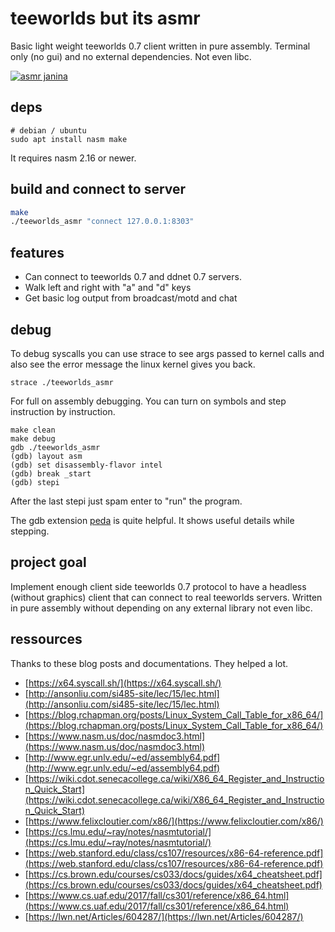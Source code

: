 # teeworlds but its asmr

Basic light weight teeworlds 0.7 client written in pure assembly. Terminal only (no gui) and no external dependencies. Not even libc.

[![asmr janina](https://i3.ytimg.com/vi/irZzz8Ul58Q/maxresdefault.jpg)](https://www.youtube.com/watch?v=irZzz8Ul58Q)

## deps

```
# debian / ubuntu
sudo apt install nasm make
```

It requires nasm 2.16 or newer.

## build and connect to server

```bash
make
./teeworlds_asmr "connect 127.0.0.1:8303"
```

## features

- Can connect to teeworlds 0.7 and ddnet 0.7 servers.
- Walk left and right with "a" and "d" keys
- Get basic log output from broadcast/motd and chat

## debug

To debug syscalls you can use strace
to see args passed to kernel calls
and also see the error message the linux kernel gives you back.

```
strace ./teeworlds_asmr
```

For full on assembly debugging.
You can turn on symbols and step instruction by instruction.

```
make clean
make debug
gdb ./teeworlds_asmr
(gdb) layout asm
(gdb) set disassembly-flavor intel
(gdb) break _start
(gdb) stepi
```

After the last stepi just spam enter to "run" the program.

The gdb extension [peda](https://github.com/longld/peda) is quite helpful. It shows useful details while stepping.

## project goal

Implement enough client side teeworlds 0.7 protocol to have a headless (without graphics) client that can connect to
real teeworlds servers. Written in pure assembly without depending on any external library not even libc.

## ressources

Thanks to these blog posts and documentations. They helped a lot.

- [https://x64.syscall.sh/](https://x64.syscall.sh/)
- [http://ansonliu.com/si485-site/lec/15/lec.html](http://ansonliu.com/si485-site/lec/15/lec.html)
- [https://blog.rchapman.org/posts/Linux_System_Call_Table_for_x86_64/](https://blog.rchapman.org/posts/Linux_System_Call_Table_for_x86_64/)
- [https://www.nasm.us/doc/nasmdoc3.html](https://www.nasm.us/doc/nasmdoc3.html)
- [http://www.egr.unlv.edu/~ed/assembly64.pdf](http://www.egr.unlv.edu/~ed/assembly64.pdf)
- [https://wiki.cdot.senecacollege.ca/wiki/X86_64_Register_and_Instruction_Quick_Start](https://wiki.cdot.senecacollege.ca/wiki/X86_64_Register_and_Instruction_Quick_Start)
- [https://www.felixcloutier.com/x86/](https://www.felixcloutier.com/x86/)
- [https://cs.lmu.edu/~ray/notes/nasmtutorial/](https://cs.lmu.edu/~ray/notes/nasmtutorial/)
- [https://web.stanford.edu/class/cs107/resources/x86-64-reference.pdf](https://web.stanford.edu/class/cs107/resources/x86-64-reference.pdf)
- [https://cs.brown.edu/courses/cs033/docs/guides/x64_cheatsheet.pdf](https://cs.brown.edu/courses/cs033/docs/guides/x64_cheatsheet.pdf)
- [https://www.cs.uaf.edu/2017/fall/cs301/reference/x86_64.html](https://www.cs.uaf.edu/2017/fall/cs301/reference/x86_64.html)
- [https://lwn.net/Articles/604287/](https://lwn.net/Articles/604287/)
